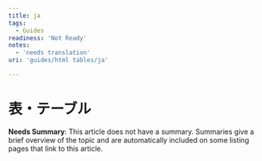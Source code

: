 ```yaml
---
title: ja
tags:
  - Guides
readiness: 'Not Ready'
notes:
  - 'needs translation'
uri: 'guides/html tables/ja'

---
```

# 表・テーブル

**Needs Summary**: This article does not have a summary. Summaries give a brief overview of the topic and are automatically included on some listing pages that link to this article.

